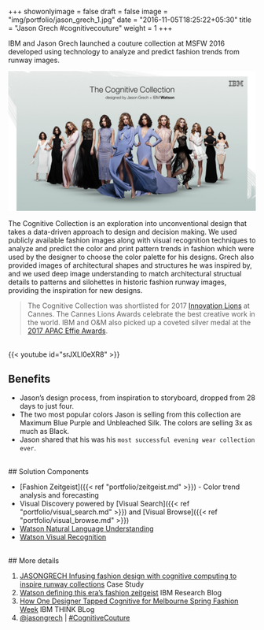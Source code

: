 +++
showonlyimage = false
draft = false
image = "img/portfolio/jason_grech_1.jpg"
date = "2016-11-05T18:25:22+05:30"
title = "Jason Grech #cognitivecouture"
weight = 1
+++

IBM and Jason Grech launched a couture collection at MSFW 2016 developed using technology to analyze and predict fashion trends from runway images. 
<!--more-->

<img src="/img/portfolio/jasongrech_2.jpg" width="700">

The Cognitive Collection is an exploration into unconventional design that takes a data-driven approach to design and decision making. We used publicly available fashion images along with visual recognition techniques to analyze and predict the color and print pattern trends in fashion which were used by the designer to choose the color palette for his designs. Grech also provided images of architectural shapes and structures he was inspired by, and we used deep image understanding to match architectural structual details to patterns and silohettes in historic fashion runway images, providing the inspiration for new designs.

> The Cognitive Collection was shortlisted for 2017 [Innovation Lions](http://player.canneslions.com/index.html#/works?category=innovation&entry=831276&festival=LI) at Cannes. The Cannes Lions Awards celebrate the best creative work in the world. IBM and O&M also picked up a coveted silver medal at the [2017 APAC Effie Awards](http://www.apaceffie.com/apac-effie-press/2017/04/24/2017-apac-effie-awards-winners-announced#&panel1-1).

<br>
{{< youtube id="srJXLl0eXR8" >}}
<br>

## Benefits

* Jason’s design process, from inspiration to storyboard, dropped from 28 days to just four.
* The two most popular colors Jason is selling from this collection are Maximum Blue Purple and Unbleached Silk. The colors are selling 3x as much as Black.
* Jason shared that his was his `most successful evening wear collection ever`.

<br>
## Solution Components

* [Fashion Zeitgeist]({{< ref "portfolio/zeitgeist.md" >}}) - Color trend analysis and forecasting
* Visual Discovery powered by [Visual Search]({{< ref "portfolio/visual_search.md" >}}) and [Visual Browse]({{< ref "portfolio/visual_browse.md" >}}) 
* [Watson Natural Language Understanding](https://www.ibm.com/watson/services/natural-language-understanding/)
* [Watson Visual Recognition](https://www.ibm.com/watson/services/visual-recognition/)


<br>
## More details

1. [JASONGRECH Infusing fashion design with cognitive computing to inspire runway collections](http://ecc.ibm.com/case-study/us-en/ECCF-REC03025USEN) Case Study
1. [Watson defining this era’s fashion zeitgeist](https://www.ibm.com/blogs/research/2016/09/watson-defining-eras-fashion-zeitgeist/) IBM Research Blog
1. [How One Designer Tapped Cognitive for Melbourne Spring Fashion Week](https://www.ibm.com/blogs/think/2016/08/31/cognitive-fashion/)  IBM THINK BLog
1. [@jasongrech](https://www.instagram.com/jasongrech/) | [#CognitiveCouture](https://www.instagram.com/explore/tags/cognitivecouture/) 


